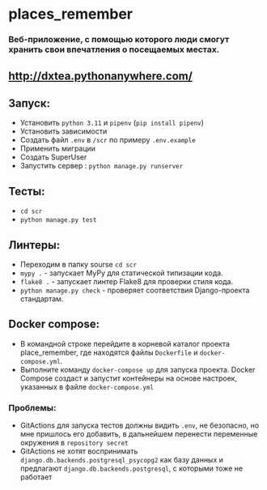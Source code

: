 # places_remember
### Веб-приложение, с помощью которого люди смогут хранить свои впечатления о посещаемых местах.
## http://dxtea.pythonanywhere.com/
## Запуск:
* Установить `python 3.11` и `pipenv` (`pip install pipenv`) 
* Установить зависимости
* Создать файл `.env` в `/scr` по примеру `.env.example`
* Применить миграции
* Создать SuperUser
* Запустить сервер : `python manage.py runserver`
## Тесты:
* `cd scr` 
* `python manage.py test`
## Линтеры:
* Переходим в папку sourse `cd scr`
* `mypy .` - запускает MyPy для статической типизации кода.
* `flake8 .` - запускает линтер Flake8 для проверки стиля кода.
* `python manage.py check` - проверяет соответствия Django-проекта стандартам.
## Docker compose:
* В командной строке перейдите в корневой каталог проекта place_remember, где находятся файлы `Dockerfile` и `docker-compose.yml`.
* Выполните команду `docker-compose up` для запуска проекта. Docker Compose создаст и запустит контейнеры на основе настроек, указанных в файле `docker-compose.yml`
### Проблемы:
* GitActions для запуска тестов должны видить `.env`, не безопасно, но мне пришлось его добавить, в дальнейшем перенести переменные окружения в `repository secret`
* GitActions не хотят воспринимать `django.db.backends.postgresql_psycopg2` как базу данных и предлагают `django.db.backends.postgresql`, с которыми тоже не работает
